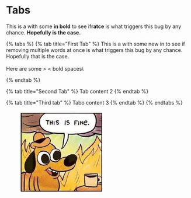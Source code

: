 # Tabs

This is a with some **in bold** to see if**ratce** is what triggers this bug by any chance. **Hopefully is the case.**

{% tabs %}
{% tab title="First Tab" %}
This is a with some new in to see if removing multiple words at once is what triggers this bug by any chance. Hopefully that is the case.\
\
Here are some >     < bold spaces\

{% endtab %}

{% tab title="Second Tab" %}
Tab content 2
{% endtab %}

{% tab title="Third tab" %}
Tabo content 3
{% endtab %}
{% endtabs %}





<figure><img src=".gitbook/assets/this is fine.jpeg" alt=""><figcaption></figcaption></figure>
